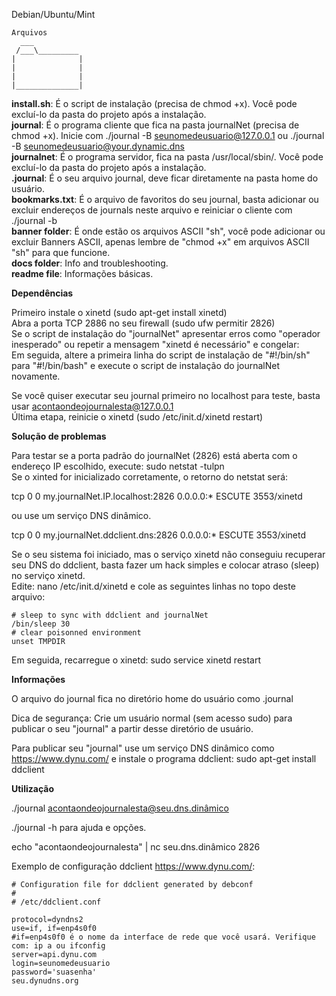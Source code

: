 Debian/Ubuntu/Mint
```
Arquivos
  ___
 /___\_________
|              |
|              |
|              |
|______________|
```
**install.sh**: É o script de instalação (precisa de chmod +x). Você pode excluí-lo da pasta do projeto após a instalação.  
**journal**: É o programa cliente que fica na pasta journalNet (precisa de chmod +x). Inicie com ./journal -B seunomedeusuario@127.0.0.1 ou ./journal -B seunomedeusuario@your.dynamic.dns    
**journalnet**: É o programa servidor, fica na pasta /usr/local/sbin/. Você pode excluí-lo da pasta do projeto após a instalação.  
**.journal**: É o seu arquivo journal, deve ficar diretamente na pasta home do usuário.  
**bookmarks.txt**: É o arquivo de favoritos do seu journal, basta adicionar ou excluir endereços de journals neste arquivo e reiniciar o cliente com ./journal -b   
**banner folder**: É onde estão os arquivos ASCII "sh", você pode adicionar ou excluir Banners ASCII, apenas lembre de "chmod +x" em arquivos ASCII "sh" para que funcione.  
**docs folder**: Info and troubleshooting.  
**readme file**:  Informações básicas.   

**Dependências**

Primeiro instale o xinetd (sudo apt-get install xinetd)  
Abra a porta TCP 2886 no seu firewall (sudo ufw permitir 2826)  
Se o script de instalação do "journalNet" apresentar erros como "operador inesperado" ou repetir a mensagem "xinetd é necessário" e congelar:  
Em seguida, altere a primeira linha do script de instalação de "#!/bin/sh" para "#!/bin/bash" e execute o script de instalação do journalNet novamente.  

Se você quiser executar seu journal primeiro no localhost para teste, basta usar acontaondeojournalesta@127.0.0.1  
Última etapa, reinicie o xinetd (sudo /etc/init.d/xinetd restart)  

**Solução de problemas**

Para testar se a porta padrão do journalNet (2826) está aberta com o endereço IP escolhido, execute: sudo netstat -tulpn  
Se o xinted for inicializado corretamente, o retorno do netstat será:  

tcp 0 0 my.journalNet.IP.localhost:2826 0.0.0.0:* ESCUTE 3553/xinetd

ou use um serviço DNS dinâmico.

tcp 0 0 my.journalNet.ddclient.dns:2826 0.0.0.0:* ESCUTE 3553/xinetd

Se o seu sistema foi iniciado, mas o serviço xinetd não conseguiu recuperar seu DNS do ddclient, basta fazer um hack simples e colocar atraso (sleep) no serviço xinetd.  
Edite: nano /etc/init.d/xinetd e cole as seguintes linhas no topo deste arquivo:  
```
# sleep to sync with ddclient and journalNet
/bin/sleep 30
# clear poisonned environment
unset TMPDIR
```
Em seguida, recarregue o xinetd: sudo service xinetd restart

**Informações**

O arquivo do journal fica no diretório home do usuário como .journal  

Dica de segurança: Crie um usuário normal (sem acesso sudo) para publicar o seu "journal" a partir desse diretório de usuário.  

Para publicar seu "journal" use um serviço DNS dinâmico como https://www.dynu.com/ e instale o programa ddclient: sudo apt-get install ddclient  

**Utilização**

./journal acontaondeojournalesta@seu.dns.dinâmico

./journal -h para ajuda e opções.

echo "acontaondeojournalesta" | nc seu.dns.dinâmico 2826

Exemplo de configuração ddclient https://www.dynu.com/:
```
# Configuration file for ddclient generated by debconf
#
# /etc/ddclient.conf

protocol=dyndns2
use=if, if=enp4s0f0
#if=enp4s0f0 é o nome da interface de rede que você usará. Verifique com: ip a ou ifconfig
server=api.dynu.com
login=seunomedeusuario
password='suasenha'
seu.dynudns.org
```
